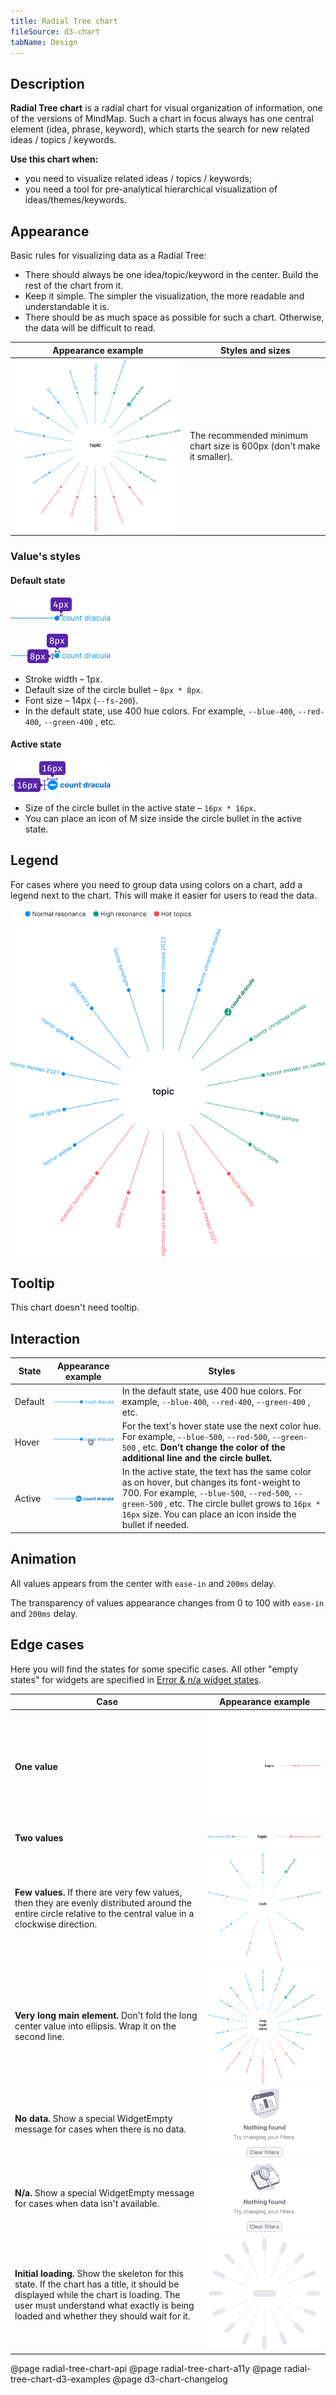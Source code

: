 ```yaml
---
title: Radial Tree chart
fileSource: d3-chart
tabName: Design
---
```


## Description

**Radial Tree chart** is a radial chart for visual organization of information, one of the versions of MindMap. Such a chart in focus always has one central element (idea, phrase, keyword), which starts the search for new related ideas / topics / keywords.

**Use this chart when:**

- you need to visualize related ideas / topics / keywords;
- you need a tool for pre-analytical hierarchical visualization of ideas/themes/keywords.

## Appearance

Basic rules for visualizing data as a Radial Tree:

- There should always be one idea/topic/keyword in the center. Build the rest of the chart from it.
- Keep it simple. The simpler the visualization, the more readable and understandable it is.
- There should be as much space as possible for such a chart. Otherwise, the data will be difficult to read.

| Appearance example         | Styles and sizes                                                     |
| -------------------------- | -------------------------------------------------------------------- |
| ![](static/radialtree.png) | The recommended minimum chart size is 600px (don't make it smaller). |

### Value's styles

#### Default state

![](static/margins.png)

![](static/sizes1.png)

- Stroke width – 1px.
- Default size of the circle bullet – `8px * 8px`.
- Font size – 14px (`--fs-200`).
- In the default state, use 400 hue colors. For example, `--blue-400`, `--red-400`, `--green-400` , etc.

#### Active state

![](static/sizes2.png)

- Size of the circle bullet in the active state – `16px * 16px`.
- You can place an icon of M size inside the circle bullet in the active state.

## Legend

For cases where you need to group data using colors on a chart, add a legend next to the chart. This will make it easier for users to read the data.

![](static/legend.png)

## Tooltip

This chart doesn't need tooltip.

## Interaction

| State   | Appearance example                              | Styles                                                                                                                                                                                                                                                    |
| ------- | ----------------------------------------------- | --------------------------------------------------------------------------------------------------------------------------------------------------------------------------------------------------------------------------------------------------------- |
| Default | ![](static/default.png) | In the default state, use 400 hue colors. For example, `--blue-400`, `--red-400`, `--green-400` , etc.                                                                                                                                                           |
| Hover   | ![](static/hover.png)     | For the text's hover state use the next color hue. For example, `--blue-500`, `--red-500`, `--green-500` , etc. **Don’t change the color of the additional line and the circle bullet.**                                                                        |
| Active  | ![](static/active.png)  | In the active state, the text has the same color as on hover, but changes its font-weight to 700. For example, `--blue-500`, `--red-500`, `--green-500` , etc. The circle bullet grows to `16px * 16px` size. You can place an icon inside the bullet if needed. |

## Animation

All values appears from the center with `ease-in` and `200ms` delay.

The transparency of values appearance changes from 0 to 100 with `ease-in` and `200ms` delay.

## Edge cases

Here you will find the states for some specific cases. All other "empty states" for widgets are specified in [Error & n/a widget states](/components/widget-empty/).

| Case                                                                                                                                                                                                                           | Appearance example                   |
| ------------------------------------------------------------------------------------------------------------------------------------------------------------------------------------------------------------------------------ | ------------------------------------ |
| **One value**                                                                                                                                                                                                                  | ![](static/one-value.png)            |
| **Two values**                                                                                                                                                                                                                 | ![](static/two-values.png)           |
| **Few values.** If there are very few values, then they are evenly distributed around the entire circle relative to the central value in a clockwise direction.                                                                | ![](static/few-values.png)           |
| **Very long main element.** Don't fold the long center value into ellipsis. Wrap it on the second line.                                                                                                                        | ![](static/long-value.png)           |
| **No data.** Show a special WidgetEmpty message for cases when there is no data.                                                                                                                                               | ![](static/no-data-state.png)        |
| **N/a.** Show a special WidgetEmpty message for cases when data isn't available.                                                                                                                                               | ![](static/n-a-state.png)            |
| **Initial loading.** Show the skeleton for this state. If the chart has a title, it should be displayed while the chart is loading. The user must understand what exactly is being loaded and whether they should wait for it. | ![](static/radial-tree-skeleton.png) |

@page radial-tree-chart-api
@page radial-tree-chart-a11y
@page radial-tree-chart-d3-examples
@page d3-chart-changelog
